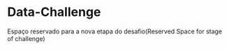 # Data-Challenge
Espaço reservado  para  a nova etapa do desafio(Reserved Space for stage of challenge)
